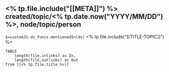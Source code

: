 <% tp.file.include("[[META]]") %> created/topic/<% tp.date.now("YYYY/MM/DD") %>, node/topic/person
---
`$=customJS.dv_funcs.mentionedIn(dv)`
<% tp.file.include("[[TITLE-TOPIC]]") %>



```dataview
TABLE 
	length(file.inlinks) as In, 
	length(file.outlinks) as Out
from [[<% tp.file.title %>]]
```
